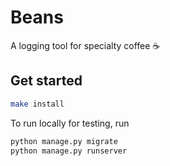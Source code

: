# Beans
A logging tool for specialty coffee ☕️

## Get started
```bash
make install
```

To run locally for testing, run
```bash
python manage.py migrate
python manage.py runserver
```
